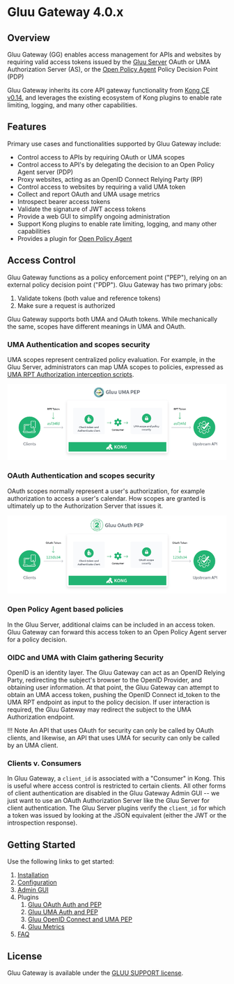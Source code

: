 # Gluu Gateway 4.0.x

## Overview

Gluu Gateway (GG) enables access management for APIs and websites by requiring valid access tokens issued by the [Gluu Server](https://gluu.org/) OAuth or UMA Authorization Server (AS), or the [Open Policy Agent](https://www.openpolicyagent.org) Policy Decision Point (PDP) 

Gluu Gateway inherits its core API gateway functionality from [Kong CE v0.14](https://konghq.com/community/), and leverages the existing ecosystem of Kong plugins to enable rate limiting, logging, and many other capabilities.

## Features

Primary use cases and functionalities supported by Gluu Gateway include:

- Control access to APIs by requiring OAuth or UMA scopes
- Control access to API's by delegating the decision to an Open Policy Agent server (PDP)
- Proxy websites, acting as an OpenID Connect Relying Party (RP)
- Control access to websites by requiring a valid UMA token
- Collect and report OAuth and UMA usage metrics
- Introspect bearer access tokens
- Validate the signature of JWT access tokens
- Provide a web GUI to simplify ongoing administration
- Support Kong plugins to enable rate limiting, logging, and many other capabilities  
- Provides a plugin for [Open Policy Agent](https://www.openpolicyagent.org/)

## Access Control

Gluu Gateway functions as a policy enforcement point ("PEP"), relying on an external policy decision point ("PDP"). Gluu Gateway has two primary jobs:

1. Validate tokens (both value and reference tokens)
1. Make sure a request is authorized

Gluu Gateway supports both UMA and OAuth tokens. While mechanically the same, scopes have different meanings in UMA and OAuth.

### UMA Authentication and scopes security
UMA scopes represent centralized policy evaluation. For example, in the Gluu Server, administrators can map UMA scopes to policies, expressed as [UMA RPT Authorization interception scripts](https://gluu.org/docs/ce/admin-guide/custom-script/#uma-2-rpt-authorization-policies).

![UMA PEP diagram](img/gluu-uma-pep.png)

### OAuth Authentication and scopes security
OAuth scopes normally represent a user's authorization, for example authorization to access a user's calendar. How scopes are granted is ultimately up to the Authorization Server that issues it.

![OAuth PEP diagram](img/gluu-oauth-pep.png)

### Open Policy Agent based policies

In the Gluu Server, additional claims can be included in an access token. Gluu Gateway can forward this access token to an Open Policy Agent server for a policy decision.

### OIDC and UMA with Claim gathering Security
OpenID is an identity layer. The Gluu Gateway can act as an OpenID Relying Party, redirecting the subject's browser to the OpenID Provider, and obtaining user information. At that point, the Gluu Gateway can attempt to obtain an UMA access token, pushing the OpenID Connect id_token to the UMA RPT endpoint as input to the policy decision. If user interaction is required, the Gluu Gateway may redirect the subject to the UMA Authorization endpoint.  

!!! Note
    An API that uses OAuth for security can only be called by OAuth clients, and likewise, an API that uses UMA for security can only be called by an UMA client.

### Clients v. Consumers
In Gluu Gateway, a `client_id` is associated with a "Consumer" in Kong. This is useful where access control is restricted to certain clients. All other forms of client authentication are disabled in the Gluu Gateway Admin GUI -- we just want to use an OAuth Authorization Server like the Gluu Server for client authentication. The Gluu Server plugins verify the `client_id` for which a token was issued by looking at the JSON equivalent (either the JWT or the introspection response).

## Getting Started

Use the following links to get started:  

1. [Installation](./installation.md)
1. [Configuration](./configuration.md)
1. [Admin GUI](./admin-gui.md)
1. Plugins
    1. [Gluu OAuth Auth and PEP](./plugin/gluu-oauth-auth-pep.md)
    1. [Gluu UMA Auth and PEP](./plugin/gluu-uma-auth-pep.md)
    1. [Gluu OpenID Connect and UMA PEP](./plugin/gluu-openid-connect-uma-pep.md)
    1. [Gluu Metrics](./plugin/gluu-metrics.md)
1. [FAQ](./faq.md)

## License  

Gluu Gateway is available under the [GLUU SUPPORT license](https://raw.githubusercontent.com/GluuFederation/gluu-gateway/master/LICENSE).
